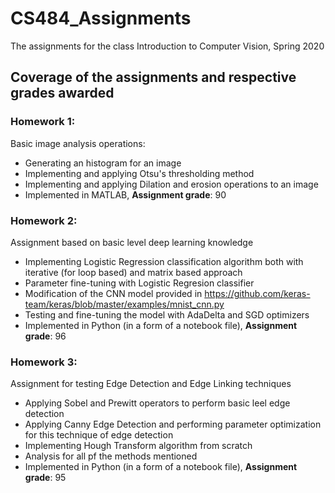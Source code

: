 # CS484_Assignments
The assignments for the class Introduction to Computer Vision, Spring 2020

## Coverage of the assignments and respective grades awarded
### Homework 1:
Basic image analysis operations:
- Generating an histogram for an image
- Implementing and applying Otsu's thresholding method
- Implementing and applying Dilation and erosion operations to an image
- Implemented in MATLAB,
**Assignment grade**: 90
### Homework 2:
Assignment based on basic level deep learning knowledge
- Implementing Logistic Regression classification algorithm both with iterative (for loop based) and matrix based approach
- Parameter fine-tuning with Logistic Regresion classifier
- Modification of the CNN model provided in https://github.com/keras-team/keras/blob/master/examples/mnist_cnn.py
- Testing and fine-tuning the model with AdaDelta and SGD optimizers
- Implemented in Python (in a form of a notebook file), 
**Assignment grade**: 96
### Homework 3:
Assignment for testing Edge Detection and Edge Linking techniques
- Applying Sobel and Prewitt operators to perform basic leel edge detection
- Applying Canny Edge Detection and performing parameter optimization for this technique of edge detection
- Implementing Hough Transform algorithm from scratch
- Analysis for all pf the methods mentioned
- Implemented in Python (in a form of a notebook file), 
**Assignment grade**: 95
